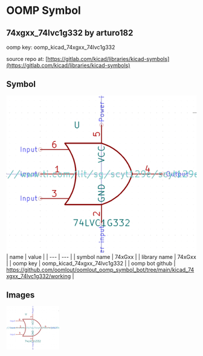 # OOMP Symbol  
## 74xgxx_74lvc1g332  by arturo182  
  
oomp key: oomp_kicad_74xgxx_74lvc1g332  
  
source repo at: [https://gitlab.com/kicad/libraries/kicad-symbols](https://gitlab.com/kicad/libraries/kicad-symbols)  
## Symbol  
  
[![working.png](working_600.png)](working.png)  
| name | value | 
| --- | --- | 
| symbol name | 74xGxx | 
| library name | 74xGxx | 
| oomp key | oomp_kicad_74xgxx_74lvc1g332 | 
| oomp bot github | https://github.com/oomlout/oomlout_oomp_symbol_bot/tree/main/kicad_74xgxx_74lvc1g332/working | 
## Images  
  
[![working.png](working_140.png)](working.png)  
